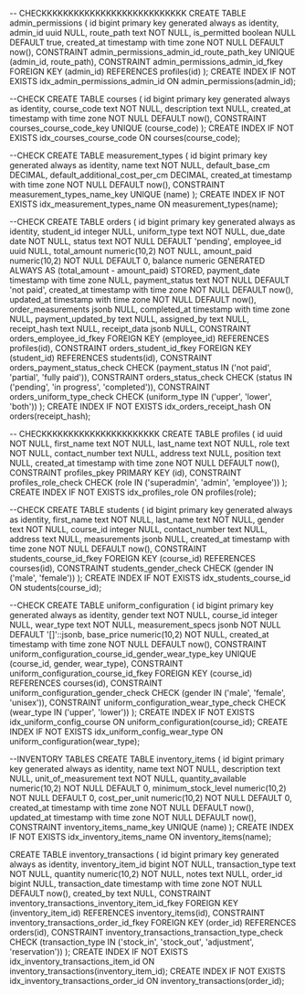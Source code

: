 -- CHECKKKKKKKKKKKKKKKKKKKKKKKKKKK
CREATE TABLE admin_permissions (
  id bigint primary key generated always as identity,
  admin_id uuid NULL,
  route_path text NOT NULL,
  is_permitted boolean NULL DEFAULT true,
  created_at timestamp with time zone NOT NULL DEFAULT now(),
  CONSTRAINT admin_permissions_admin_id_route_path_key UNIQUE (admin_id, route_path),
  CONSTRAINT admin_permissions_admin_id_fkey FOREIGN KEY (admin_id) REFERENCES profiles(id)
);
CREATE INDEX IF NOT EXISTS idx_admin_permissions_admin_id ON admin_permissions(admin_id);

--CHECK
CREATE TABLE courses (
  id bigint primary key generated always as identity,
  course_code text NOT NULL,
  description text NULL,
  created_at timestamp with time zone NOT NULL DEFAULT now(),
  CONSTRAINT courses_course_code_key UNIQUE (course_code)
);
CREATE INDEX IF NOT EXISTS idx_courses_course_code ON courses(course_code);

--CHECK
CREATE TABLE measurement_types (
  id bigint primary key generated always as identity,
  name text NOT NULL,
  default_base_cm DECIMAL,
  default_additional_cost_per_cm DECIMAL,
  created_at timestamp with time zone NOT NULL DEFAULT now(),
  CONSTRAINT measurement_types_name_key UNIQUE (name)
);
CREATE INDEX IF NOT EXISTS idx_measurement_types_name ON measurement_types(name);

--CHECK
CREATE TABLE orders (
  id bigint primary key generated always as identity,
  student_id integer NULL,
  uniform_type text NOT NULL,
  due_date date NOT NULL,
  status text NOT NULL DEFAULT 'pending',
  employee_id uuid NULL,
  total_amount numeric(10,2) NOT NULL,
  amount_paid numeric(10,2) NOT NULL DEFAULT 0,
  balance numeric GENERATED ALWAYS AS (total_amount - amount_paid) STORED,
  payment_date timestamp with time zone NULL,
  payment_status text NOT NULL DEFAULT 'not paid',
  created_at timestamp with time zone NOT NULL DEFAULT now(),
  updated_at timestamp with time zone NOT NULL DEFAULT now(),
  order_measurements jsonb NULL,
  completed_at timestamp with time zone NULL,
  payment_updated_by text NULL,
  assigned_by text NULL,
  receipt_hash text NULL,
  receipt_data jsonb NULL,
  CONSTRAINT orders_employee_id_fkey FOREIGN KEY (employee_id) REFERENCES profiles(id),
  CONSTRAINT orders_student_id_fkey FOREIGN KEY (student_id) REFERENCES students(id),
  CONSTRAINT orders_payment_status_check CHECK (payment_status IN ('not paid', 'partial', 'fully paid')),
  CONSTRAINT orders_status_check CHECK (status IN ('pending', 'in progress', 'completed')),
  CONSTRAINT orders_uniform_type_check CHECK (uniform_type IN ('upper', 'lower', 'both'))
);
CREATE INDEX IF NOT EXISTS idx_orders_receipt_hash ON orders(receipt_hash);

-- CHECKKKKKKKKKKKKKKKKKKKKKK
CREATE TABLE profiles (
  id uuid NOT NULL,
  first_name text NOT NULL,
  last_name text NOT NULL,
  role text NOT NULL,
  contact_number text NULL,
  address text NULL,
  position text NULL,
  created_at timestamp with time zone NOT NULL DEFAULT now(),
  CONSTRAINT profiles_pkey PRIMARY KEY (id),
  CONSTRAINT profiles_role_check CHECK (role IN ('superadmin', 'admin', 'employee'))
);
CREATE INDEX IF NOT EXISTS idx_profiles_role ON profiles(role);

--CHECK
CREATE TABLE students (
  id bigint primary key generated always as identity,
  first_name text NOT NULL,
  last_name text NOT NULL,
  gender text NOT NULL,
  course_id integer NULL,
  contact_number text NULL,
  address text NULL,
  measurements jsonb NULL,
  created_at timestamp with time zone NOT NULL DEFAULT now(),
  CONSTRAINT students_course_id_fkey FOREIGN KEY (course_id) REFERENCES courses(id),
  CONSTRAINT students_gender_check CHECK (gender IN ('male', 'female'))
);
CREATE INDEX IF NOT EXISTS idx_students_course_id ON students(course_id);

--CHECK
CREATE TABLE uniform_configuration (
  id bigint primary key generated always as identity,
  gender text NOT NULL,
  course_id integer NULL,
  wear_type text NOT NULL,
  measurement_specs jsonb NOT NULL DEFAULT '[]'::jsonb,
  base_price numeric(10,2) NOT NULL,
  created_at timestamp with time zone NOT NULL DEFAULT now(),
  CONSTRAINT uniform_configuration_course_id_gender_wear_type_key UNIQUE (course_id, gender, wear_type),
  CONSTRAINT uniform_configuration_course_id_fkey FOREIGN KEY (course_id) REFERENCES courses(id),
  CONSTRAINT uniform_configuration_gender_check CHECK (gender IN ('male', 'female', 'unisex')),
  CONSTRAINT uniform_configuration_wear_type_check CHECK (wear_type IN ('upper', 'lower'))
);
CREATE INDEX IF NOT EXISTS idx_uniform_config_course ON uniform_configuration(course_id);
CREATE INDEX IF NOT EXISTS idx_uniform_config_wear_type ON uniform_configuration(wear_type);

--INVENTORY TABLES
CREATE TABLE inventory_items (
  id bigint primary key generated always as identity,
  name text NOT NULL,
  description text NULL,
  unit_of_measurement text NOT NULL,
  quantity_available numeric(10,2) NOT NULL DEFAULT 0,
  minimum_stock_level numeric(10,2) NOT NULL DEFAULT 0,
  cost_per_unit numeric(10,2) NOT NULL DEFAULT 0,
  created_at timestamp with time zone NOT NULL DEFAULT now(),
  updated_at timestamp with time zone NOT NULL DEFAULT now(),
  CONSTRAINT inventory_items_name_key UNIQUE (name)
);
CREATE INDEX IF NOT EXISTS idx_inventory_items_name ON inventory_items(name);

CREATE TABLE inventory_transactions (
  id bigint primary key generated always as identity,
  inventory_item_id bigint NOT NULL,
  transaction_type text NOT NULL,
  quantity numeric(10,2) NOT NULL,
  notes text NULL,
  order_id bigint NULL,
  transaction_date timestamp with time zone NOT NULL DEFAULT now(),
  created_by text NULL,
  CONSTRAINT inventory_transactions_inventory_item_id_fkey FOREIGN KEY (inventory_item_id) REFERENCES inventory_items(id),
  CONSTRAINT inventory_transactions_order_id_fkey FOREIGN KEY (order_id) REFERENCES orders(id),
  CONSTRAINT inventory_transactions_transaction_type_check CHECK (transaction_type IN ('stock_in', 'stock_out', 'adjustment', 'reservation'))
);
CREATE INDEX IF NOT EXISTS idx_inventory_transactions_item_id ON inventory_transactions(inventory_item_id);
CREATE INDEX IF NOT EXISTS idx_inventory_transactions_order_id ON inventory_transactions(order_id);